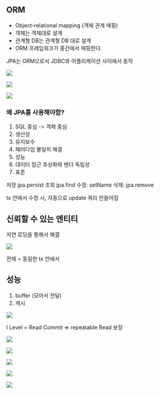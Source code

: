 
## ORM

- Object-relational mapping (객체 관계 매핑)
- 객체는 객체대로 설계
- 관계형 DB는 관계형 DB 대로 설계
- ORM 프레임워크가 중간에서 매핑한다.


JPA는 ORM으로서 JDBC와 어플리케이션 사이에서 동작

![](Pasted%20image%2020240819185227.png)

![](Pasted%20image%2020240819185256.png)

![](Pasted%20image%2020240819185432.png)

### 왜 JPA를 사용해야함?

1. SQL 중심 -> 객체 중심
2. 생산성
3. 유지보수
4. 패러다임 불일치 해결
5. 성능
6. 데이터 접근 추상화와 벤더 독립성
7. 표준 


저장 jpa.persist
조회 jpa.find
수정: setName
삭제: jpa.remove

tx 안에서 수정 시, 자동으로 update 쿼리 만들어짐

## 신뢰할 수 있는 엔티티

지연 로딩을 통해서 해결



![](Pasted%20image%2020240819185922.png)

전제 = 동일한 tx 안에서

## 성능

1. buffer (모아서 전달)
2. 캐시


![](Pasted%20image%2020240819190110.png)

I Level = Read Commit => repeatable Read 보장

![](Pasted%20image%2020240819190308.png)

![](Pasted%20image%2020240819190334.png)




![](Pasted%20image%2020240819192111.png)

![](Pasted%20image%2020240819192218.png)

![](Pasted%20image%2020240819192242.png)


